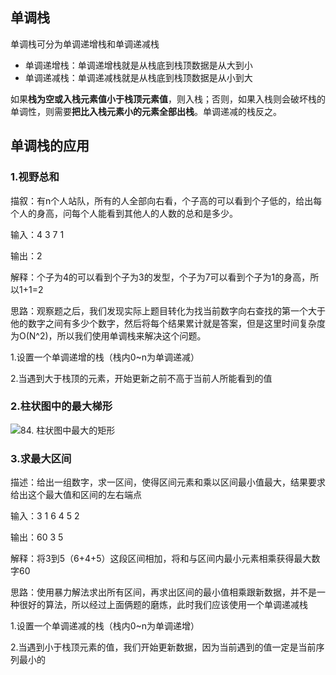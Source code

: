 ## 单调栈
单调栈可分为单调递增栈和单调递减栈
- 单调递增栈：单调递增栈就是从栈底到栈顶数据是从大到小
- 单调递减栈：单调递减栈就是从栈底到栈顶数据是从小到大

如果**栈为空或入栈元素值小于栈顶元素值**，则入栈；否则，如果入栈则会破坏栈的单调性，则需要**把比入栈元素小的元素全部出栈**。单调递减的栈反之。

## 单调栈的应用
### 1.视野总和
描叙：有n个人站队，所有的人全部向右看，个子高的可以看到个子低的，给出每个人的身高，问每个人能看到其他人的人数的总和是多少。

输入：4 3 7 1

输出：2

解释：个子为4的可以看到个子为3的发型，个子为7可以看到个子为1的身高，所以1+1=2

思路：观察题之后，我们发现实际上题目转化为找当前数字向右查找的第一个大于他的数字之间有多少个数字，然后将每个结果累计就是答案，但是这里时间复杂度为O(N^2)，所以我们使用单调栈来解决这个问题。

1.设置一个单调递增的栈（栈内0~n为单调递减）

2.当遇到大于栈顶的元素，开始更新之前不高于当前人所能看到的值

### 2.柱状图中的最大梯形
![84. 柱状图中最大的矩形](https://img-blog.csdnimg.cn/20190409153800942.png?x-oss-process=image/watermark,type_ZmFuZ3poZW5naGVpdGk,shadow_10,text_aHR0cHM6Ly9ibG9nLmNzZG4ubmV0L2x1Y2t5NTI1Mjk=,size_16,color_FFFFFF,t_70)

### 3.求最大区间
描述：给出一组数字，求一区间，使得区间元素和乘以区间最小值最大，结果要求给出这个最大值和区间的左右端点


输入：3 1 6 4 5 2

输出：60 3 5


解释：将3到5（6+4+5）这段区间相加，将和与区间内最小元素相乘获得最大数字60

思路：使用暴力解法求出所有区间，再求出区间的最小值相乘跟新数据，并不是一种很好的算法，所以经过上面俩题的磨炼，此时我们应该使用一个单调递减栈


1.设置一个单调递减的栈（栈内0~n为单调递增）

2.当遇到小于栈顶元素的值，我们开始更新数据，因为当前遇到的值一定是当前序列最小的

